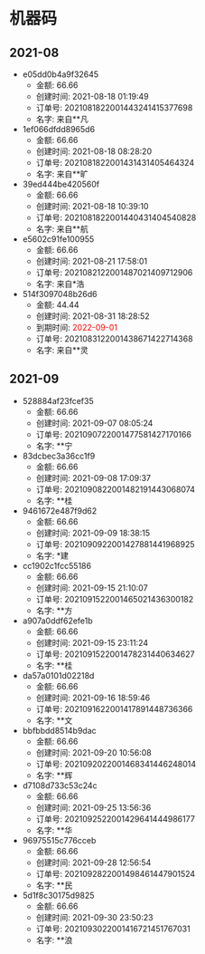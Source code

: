 # 机器码
## 2021-08
* e05dd0b4a9f32645
  * 金额: 66.66
  * 创建时间: 2021-08-18 01:19:49
  * 订单号: 2021081822001443241415377698
  * 名字: 来自**凡
* 1ef066dfdd8965d6
  * 金额: 66.66
  * 创建时间: 2021-08-18 08:28:20
  * 订单号: 2021081822001431431405464324
  * 名字: 来自**旷
* 39ed444be420560f
  * 金额: 66.66
  * 创建时间: 2021-08-18 10:39:10
  * 订单号: 2021081822001440431404540828
  * 名字: 来自**航
* e5602c91fe100955
  * 金额: 66.66
  * 创建时间: 2021-08-21 17:58:01
  * 订单号: 2021082122001487021409712906
  * 名字: 来自*浩
* 514f3097048b26d6
  * 金额: 44.44
  * 创建时间: 2021-08-31 18:28:52
  * 到期时间: <font color=red>2022-09-01</font >
  * 订单号: 2021083122001438671422714368
  * 名字: 来自**灵

## 2021-09
* 528884af23fcef35
  * 金额: 66.66
  * 创建时间: 2021-09-07 08:05:24
  * 订单号: 2021090722001477581427170166
  * 名字: **宁
* 83dcbec3a36cc1f9
  * 金额: 66.66
  * 创建时间: 2021-09-08 17:09:37
  * 订单号: 2021090822001482191443068074
  * 名字: **桂
* 9461672e487f9d62
  * 金额: 66.66
  * 创建时间: 2021-09-09 18:38:15
  * 订单号: 2021090922001427881441968925
  * 名字: *建
* cc1902c1fcc55186
  * 金额: 66.66
  * 创建时间: 2021-09-15 21:10:07
  * 订单号: 2021091522001465021436300182
  * 名字: **方
* a907a0ddf62efe1b
  * 金额: 66.66
  * 创建时间: 2021-09-15 23:11:24
  * 订单号: 2021091522001478231440634627
  * 名字: **桂
* da57a0101d02218d
  * 金额: 66.66
  * 创建时间: 2021-09-16 18:59:46
  * 订单号: 2021091622001417891448736366
  * 名字: **文
* bbfbbdd8514b9dac
  * 金额: 66.66
  * 创建时间: 2021-09-20 10:56:08
  * 订单号: 2021092022001468341446248014
  * 名字: **辉
* d7108d733c53c24c
  * 金额: 66.66
  * 创建时间: 2021-09-25 13:56:36
  * 订单号: 2021092522001429641444986177
  * 名字: **华
* 96975515c776cceb
  * 金额: 66.66
  * 创建时间: 2021-09-28 12:56:54
  * 订单号: 2021092822001498461447901524
  * 名字: **民
* 5d1f8c30175d9825
  * 金额: 66.66
  * 创建时间: 2021-09-30 23:50:23
  * 订单号: 2021093022001416721451767031
  * 名字: **浪